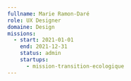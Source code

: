 ```yaml
---
fullname: Marie Ramon-Daré
role: UX Designer
domaine: Design
missions:
  - start: 2021-01-01
    end: 2021-12-31
    status: admin
    startups:
      - mission-transition-ecologique
---
```

